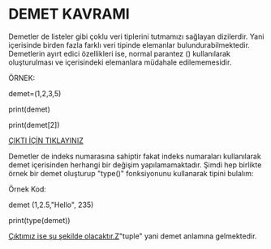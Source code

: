 # DEMET KAVRAMI
Demetler de listeler gibi çoklu veri tiplerini tutmamızı sağlayan dizilerdir. Yani içerisinde birden fazla farklı veri tipinde elemanlar bulundurabilmektedir. Demetlerin ayırt edici özellikleri ise, normal parantez () kullanılarak oluşturulması ve içerisindeki elemanlara müdahale edilememesidir.

ÖRNEK:

demet=(1,2,3,5)

print(demet)

print(demet[2])

<a href="https://github.com/ebrarrkaya/505/blob/f9c00091c864f2dc3cee98a3280fc13ae1466c0c/a1.png">ÇIKTI İÇİN TIKLAYINIZ</a>

Demetler de indeks numarasına sahiptir fakat indeks numaraları kullanılarak demet içerisinden herhangi bir değişim yapılamamaktadır. Şimdi hep birlikte örnek bir demet oluşturup "type()" fonksiyonunu kullanarak tipini bulalım:

Örnek Kod:

demet (1,2.5,"Hello", 235)

print(type(demet))

<a href="https://github.com/ebrarrkaya/505/blob/527deb305db13de299a22e3eb00a43de2b46a49c/a2.png">Çıktımız ise şu şekilde olacaktır.Z</a>"tuple" yani demet anlamına gelmektedir.

